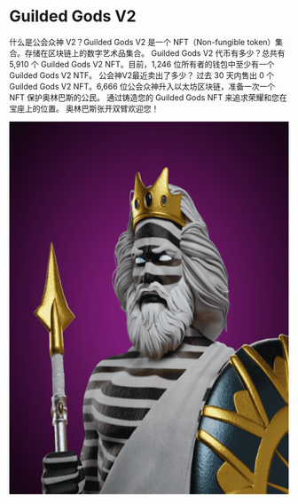 # Guilded Gods V2

什么是公会众神 V2？Guilded Gods V2 是一个 NFT（Non-fungible token）集合。存储在区块链上的数字艺术品集合。 Guilded Gods V2 代币有多少？总共有 5,910 个 Guilded Gods V2 NFT。目前，1,246 位所有者的钱包中至少有一个 Guilded Gods V2 NTF。 公会神V2最近卖出了多少？
过去 30 天内售出 0 个 Guilded Gods V2 NFT。6,666 位公会众神升入以太坊区块链，准备一次一个 NFT 保护奥林巴斯的公民。 通过铸造您的 Guilded Gods NFT 来追求荣耀和您在宝座上的位置。 奥林巴斯张开双臂欢迎您！

![1661594865308(1)](1661594865308(1).png)
